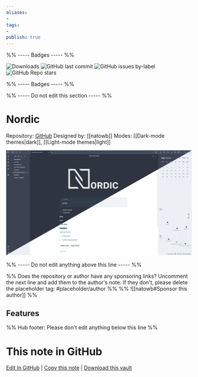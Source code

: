 ```yaml
---
aliases:
- 
tags: 
- 
publish: true
---
```


%% ----- Badges ----- %%

![Downloads](https://img.shields.io/badge/downloads-4622-573E7A?style=for-the-badge&logo=)
![GitHub last commit](https://img.shields.io/github/last-commit/natowb/obsidian-nordic?color=573E7A&label=last%20update&logo=github&style=for-the-badge)
![GitHub issues by-label](https://img.shields.io/github/issues/natowb/obsidian-nordic/help%20wanted?color=573E7A&logo=github&style=for-the-badge) 
![GitHub Repo stars](https://img.shields.io/github/stars/natowb/obsidian-nordic?color=573E7A&logo=github&style=for-the-badge)

%% ----- Badges ----- %%

%% ----- Do not edit this section ----- %%

# Nordic

Repository: [GitHub](https://github.com/natowb/obsidian-nordic)
Designed by: [[natowb]]
Modes: [[Dark-mode themes|dark]], [[Light-mode themes|light]]



![screenshot](https://github.com/natowb/obsidian-nordic/raw/HEAD/obsidian-nordic.png)

%% ----- Do not edit anything above this line ----- %% 

%% Does the repository or author have any sponsoring links? Uncomment the next line and add them to the author's note. If they don't, please delete the placeholder tag: #placeholder/author %%
%% ![[natowb#Sponsor this author]] %%


## Features



%% Hub footer: Please don't edit anything below this line %%

# This note in GitHub

<span class="git-footer">[Edit In GitHub](https://github.dev/obsidian-community/obsidian-hub/blob/main/02%20-%20Community%20Expansions/02.05%20All%20Community%20Expansions/Themes/Nordic.md "git-hub-edit-note") | [Copy this note](https://raw.githubusercontent.com/obsidian-community/obsidian-hub/main/02%20-%20Community%20Expansions/02.05%20All%20Community%20Expansions/Themes/Nordic.md "git-hub-copy-note") | [Download this vault](https://github.com/obsidian-community/obsidian-hub/archive/refs/heads/main.zip "git-hub-download-vault") </span>
